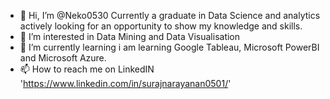 - 👋 Hi, I’m @Neko0530 Currently a graduate in Data Science and analytics actively looking for an opportunity to show my knowledge and skills.
- 👀 I’m interested in Data Mining and Data Visualisation 
- 🌱 I’m currently learning i am learning Google Tableau, Microsoft PowerBI and Microsoft Azure.
- 📫 How to reach me on LinkedIN 'https://www.linkedin.com/in/surajnarayanan0501/'

<!---
Neko0530/Neko0530 is a ✨ special ✨ repository because its `README.md` (this file) appears on your GitHub profile.
You can click the Preview link to take a look at your changes.
--->
